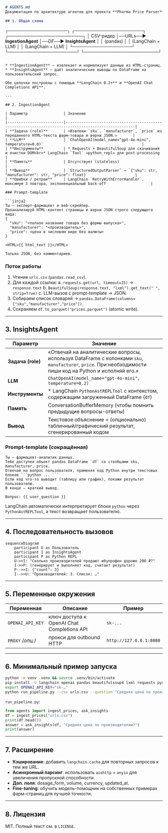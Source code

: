 ```markdown
# AGENTS.md  
Документация по архитектуре агентов для проекта **Pharma Price Parser**

## 1. Общая схема

```

┌───────────────────┐        ┌──────────────────────┐        ┌────────────────────────┐
│   CSV-ридер       │──URLs──▶  **IngestionAgent**  │──DF──▶  **InsightsAgent**      │
│  (pandas)         │        │  (LangChain + LLM)   │        │  (LangChain + LLM)     │
└───────────────────┘        └──────────────────────┘        └────────────────────────┘

````

* **IngestionAgent** ― извлекает и нормализует данные из HTML-страниц.  
* **InsightsAgent** ― даёт аналитические выводы по DataFrame на пользовательский запрос.  

Обе цепочки построены с помощью **LangChain 0.2+** и **OpenAI Chat Completions API**.

---

## 2. IngestionAgent

| Параметр                | Значение                                                                                           |
|-------------------------|-----------------------------------------------------------------------------------------------------|
| **Задача (role)**       | «Извлеки `sku`, `manufacturer`, `price` из переданного HTML-текста фарм-товара и верни JSON.»       |
| **LLM**                 | `ChatOpenAI(model_name="gpt-4o-mini", temperature=0.0)`                                            |
| **Инструменты**         | * Requests + BeautifulSoup для скачивания и очистки DOM<br>* LangChain `Tool` «python_repl» для post-processing |
| **Память**              | Отсутствует (stateless)                                                                             |
| **Вывод**               | `StructuredOutputParser` → `{"sku": str, "manufacturer": str, "price": float}`                     |
| **Ошибки / ретраи**     | LangChain `RetryWithErrorHandler`, максимум 3 повтора, экспоненциальный back-off                    |

### Prompt-template

```jinja2
Ты — эксперт-фармацевт и веб-скрейпер.
Проанализируй HTML-контент страницы и верни JSON строго следующего вида:
{
  "sku": "<полное название товара без формы выпуска>",
  "manufacturer": "<производитель>",
  "price": <цена в числовом виде без валюты>
}

<HTML>{{ html_text }}</HTML>

Только JSON, без комментариев.
````

### Поток работы

1. Чтение `urls.csv` (`pandas.read_csv`).
2. Для каждой ссылки:
   a. `requests.get(url, timeout=15)` → `response.text`
   b. `BeautifulSoup(response.text, "lxml").get_text(" ", strip=True)`
   c. LLM-вызов с prompt-template → JSON.
3. Собираем список словарей → `pandas.DataFrame(columns=["sku","manufacturer","price"])`.
4. Сохраняем `df.to_parquet("prices.parquet")` (atomic write).

---

## 3. InsightsAgent

| Параметр          | Значение                                                                                                                                                 |
| ----------------- | -------------------------------------------------------------------------------------------------------------------------------------------------------- |
| **Задача (role)** | «Отвечай на аналитические вопросы, используя DataFrame с колонками `sku`, `manufacturer`, `price`. При необходимости пиши код на Python и исполняй его.» |
| **LLM**           | `ChatOpenAI(model_name="gpt-4o-mini", temperature=0.2)`                                                                                                  |
| **Инструменты**   | \* LangChain `PythonAstREPLTool` с контекстом, содержащим загруженный DataFrame (`df`)                                                                   |
| **Память**        | ConversationBufferMemory (чтобы помнить предыдущие вопросы-ответы)                                                                                       |
| **Вывод**         | Текстовое объяснение + (опционально) табличный/графический результат, сгенерированный кодом                                                              |

### Prompt-template (сокращённая)

````jinja2
Ты — фармацевт-аналитик данных.
Тебе доступен объект pandas DataFrame `df` со столбцами sku, manufacturer, price.
Отвечай на вопрос пользователя, применяя код Python внутри текстовых блоков ```python ... ```
Если код что-то выводит (таблицу или график), покажи результат пользователю.
В конце — краткий вывод.

Вопрос: {{ user_question }}
````

LangChain автоматически интерпретирует блоки `python` через `PythonAstREPLTool`, а текст возвращает пользователю.

---

## 4. Последовательность вызовов

```mermaid
sequenceDiagram
    participant U as Пользователь
    participant I as InsightsAgent
    participant P as Python REPL
    U->>I: "Сколько производителей продают ибупрофен дороже 200 ₽?"
    I->>P: (генерирует и выполняет код, считает результат)
    P-->>I: {"count": 3}
    I-->>U: "Производителей: 3. Список: …"
```

---

## 5. Переменные окружения

| Переменная       | Описание                                   | Пример                  |
| ---------------- | ------------------------------------------ | ----------------------- |
| `OPENAI_API_KEY` | ключ доступа к OpenAI Chat Completions API | `sk-...`                |
| `PROXY` *(опц.)* | прокси для outbound HTTP                   | `http://127.0.0.1:8080` |

---

## 6. Минимальный пример запуска

```bash
python -m venv .venv && source .venv/bin/activate
pip install -U langchain openai pandas beautifulsoup4 lxml requests pyarrow
export OPENAI_API_KEY="sk-…"
python run_pipeline.py --csv urls.csv --question "Средняя цена по производителям?"
```

`run_pipeline.py`:

```python
from agents import ingest_prices, ask_insights
df = ingest_prices("urls.csv")
print(df.head())
answer = ask_insights(df, "Средняя цена по производителям?")
print(answer)
```

---

## 7. Расширение

* **Кэширование**: добавить `langchain.cache` для повторных запросов к тем же URL.
* **Асинхронный парсинг**: использовать `aiohttp` + `anyio` для увеличения пропускной способности.
* **Доп. поля**: dosage\_form, volume, currency, updated\_at.
* **Fine-tuning**: обучить модель-помощник на собственных примерах фарм-страниц для лучшей точности.

---

## 8. Лицензия

MIT. Полный текст см. в `LICENSE`.

```
```
